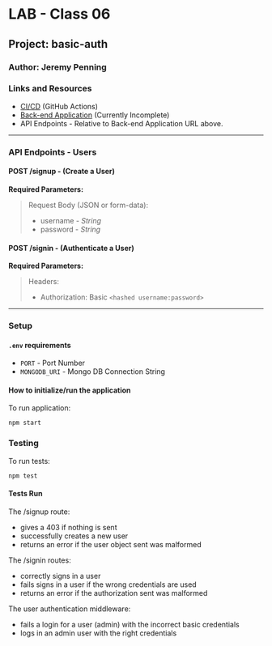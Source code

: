 # LAB - Class 06

## Project: basic-auth

### Author: Jeremy Penning

### Links and Resources

- [CI/CD](https://github.com/jeremyp-401-advanced-javascript/basic-auth/actions) (GitHub Actions)
- [Back-end Application]() (Currently Incomplete)
- API Endpoints - Relative to Back-end Application URL above.

---

### API Endpoints - Users

#### **POST /signup** - (Create a User)

**Required Parameters:**

>Request Body (JSON or form-data):
>- username - _String_
>- password - _String_ 

#### **POST /signin** - (Authenticate a User)

**Required Parameters:**

>Headers:
>- Authorization: Basic `<hashed username:password>`

---

### Setup

#### `.env` requirements

- `PORT` - Port Number
- `MONGODB_URI` - Mongo DB Connection String

#### How to initialize/run the application

To run application:

`npm start`

### Testing

To run tests:

`npm test`

#### Tests Run

The /signup route:
- gives a 403 if nothing is sent
- successfully creates a new user
- returns an error if the user object sent was malformed

The /signin routes:
- correctly signs in a user
- fails signs in a user if the wrong credentials are used
- returns an error if the authorization sent was malformed

The user authentication middleware:
- fails a login for a user (admin) with the incorrect basic credentials
- logs in an admin user with the right credentials
